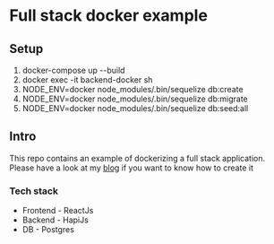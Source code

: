 # Full stack docker example

## Setup
1. docker-compose up --build
2. docker exec -it backend-docker sh <!-- Enter backend docker container -->
3. NODE_ENV=docker node_modules/.bin/sequelize db:create
4. NODE_ENV=docker node_modules/.bin/sequelize db:migrate
5. NODE_ENV=docker node_modules/.bin/sequelize db:seed:all

## Intro
This repo contains an example of dockerizing a full stack application. Please have a look at my [blog](https://medium.com/@siddharth.lakhara/dockerizing-a-full-stack-js-app-ceb99411996e) if you want to know how to create it

### Tech stack
 - Frontend - ReactJs
 - Backend - HapiJs
 - DB - Postgres

 
